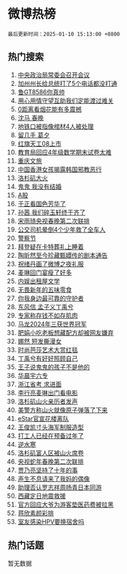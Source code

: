 # 微博热榜

`最后更新时间：2025-01-10 15:13:00 +0800`

## 热门搜索

1. [中央政治局常委会召开会议](https://m.weibo.cn/search?containerid=100103type%3D1%26t%3D10%26q%3D%23%E4%B8%AD%E5%A4%AE%E6%94%BF%E6%B2%BB%E5%B1%80%E5%B8%B8%E5%A7%94%E4%BC%9A%E5%8F%AC%E5%BC%80%E4%BC%9A%E8%AE%AE%23&stream_entry_id=51&isnewpage=1&extparam=seat%3D1%26pos%3D0%26cate%3D10103%26dgr%3D0%26filter_type%3Drealtimehot%26stream_entry_id%3D51%26c_type%3D51%26q%3D%2523%25E4%25B8%25AD%25E5%25A4%25AE%25E6%2594%25BF%25E6%25B2%25BB%25E5%25B1%2580%25E5%25B8%25B8%25E5%25A7%2594%25E4%25BC%259A%25E5%258F%25AC%25E5%25BC%2580%25E4%25BC%259A%25E8%25AE%25AE%2523%26display_time%3D1736493178%26pre_seqid%3D17364931785620355746321)
1. [加州州长给总统打了5个电话都没打通](https://m.weibo.cn/search?containerid=100103type%3D1%26t%3D10%26q%3D%23%E5%8A%A0%E5%B7%9E%E5%B7%9E%E9%95%BF%E7%BB%99%E6%80%BB%E7%BB%9F%E6%89%93%E4%BA%865%E4%B8%AA%E7%94%B5%E8%AF%9D%E9%83%BD%E6%B2%A1%E6%89%93%E9%80%9A%23&stream_entry_id=31&isnewpage=1&extparam=seat%3D1%26realpos%3D1%26lcate%3D5001%26filter_type%3Drealtimehot%26c_type%3D31%26q%3D%2523%25E5%258A%25A0%25E5%25B7%259E%25E5%25B7%259E%25E9%2595%25BF%25E7%25BB%2599%25E6%2580%25BB%25E7%25BB%259F%25E6%2589%2593%25E4%25BA%25865%25E4%25B8%25AA%25E7%2594%25B5%25E8%25AF%259D%25E9%2583%25BD%25E6%25B2%25A1%25E6%2589%2593%25E9%2580%259A%2523%26pos%3D0%26cate%3D5001%26dgr%3D0%26stream_entry_id%3D31%26band_rank%3D1%26flag%3D1%26display_time%3D1736493178%26pre_seqid%3D17364931785620355746321)
1. [鲁GT8586你真帅](https://m.weibo.cn/search?containerid=100103type%3D1%26t%3D10%26q%3D%23%E9%B2%81GT8586%E4%BD%A0%E7%9C%9F%E5%B8%85%23&stream_entry_id=31&isnewpage=1&extparam=seat%3D1%26realpos%3D2%26lcate%3D5001%26filter_type%3Drealtimehot%26c_type%3D31%26q%3D%2523%25E9%25B2%2581GT8586%25E4%25BD%25A0%25E7%259C%259F%25E5%25B8%2585%2523%26pos%3D1%26cate%3D5001%26dgr%3D0%26stream_entry_id%3D31%26band_rank%3D2%26flag%3D32768%26display_time%3D1736493178%26pre_seqid%3D17364931785620355746321)
1. [用心用情守望互助我们定能渡过难关](https://m.weibo.cn/search?containerid=100103type%3D1%26t%3D10%26q%3D%23%E7%94%A8%E5%BF%83%E7%94%A8%E6%83%85%E5%AE%88%E6%9C%9B%E4%BA%92%E5%8A%A9%E6%88%91%E4%BB%AC%E5%AE%9A%E8%83%BD%E6%B8%A1%E8%BF%87%E9%9A%BE%E5%85%B3%23&stream_entry_id=31&isnewpage=1&extparam=seat%3D1%26realpos%3D3%26lcate%3D5001%26filter_type%3Drealtimehot%26c_type%3D31%26q%3D%2523%25E7%2594%25A8%25E5%25BF%2583%25E7%2594%25A8%25E6%2583%2585%25E5%25AE%2588%25E6%259C%259B%25E4%25BA%2592%25E5%258A%25A9%25E6%2588%2591%25E4%25BB%25AC%25E5%25AE%259A%25E8%2583%25BD%25E6%25B8%25A1%25E8%25BF%2587%25E9%259A%25BE%25E5%2585%25B3%2523%26pos%3D2%26cate%3D5001%26dgr%3D0%26stream_entry_id%3D31%26band_rank%3D3%26flag%3D0%26display_time%3D1736493178%26pre_seqid%3D17364931785620355746321)
1. [0距离看烟花能有多震撼](https://m.weibo.cn/search?containerid=100103type%3D1%26t%3D10%26q%3D%230%E8%B7%9D%E7%A6%BB%E7%9C%8B%E7%83%9F%E8%8A%B1%E8%83%BD%E6%9C%89%E5%A4%9A%E9%9C%87%E6%92%BC%23&stream_entry_id=31&isnewpage=1&extparam=seat%3D1%26is_ad_pos%3D1%26band_rank%3D4%26filter_type%3Drealtimehot%26c_type%3D31%26q%3D%25230%25E8%25B7%259D%25E7%25A6%25BB%25E7%259C%258B%25E7%2583%259F%25E8%258A%25B1%25E8%2583%25BD%25E6%259C%2589%25E5%25A4%259A%25E9%259C%2587%25E6%2592%25BC%2523%26pos%3D3%26cate%3D5001%26topic_ad%3D1%26lcate%3D5001%26stream_entry_id%3D31%26adid%3D272258%26dgr%3D0%26display_time%3D1736493178%26pre_seqid%3D17364931785620355746321)
1. [沈马 春晚](https://m.weibo.cn/search?containerid=100103type%3D1%26t%3D10%26q%3D%E6%B2%88%E9%A9%AC+%E6%98%A5%E6%99%9A&stream_entry_id=31&isnewpage=1&extparam=seat%3D1%26realpos%3D4%26lcate%3D5001%26filter_type%3Drealtimehot%26c_type%3D31%26q%3D%25E6%25B2%2588%25E9%25A9%25AC%2520%25E6%2598%25A5%25E6%2599%259A%26pos%3D4%26cate%3D5001%26dgr%3D0%26stream_entry_id%3D31%26band_rank%3D4%26flag%3D1%26display_time%3D1736493178%26pre_seqid%3D17364931785620355746321)
1. [地铁口被指像棺材4人被处理](https://m.weibo.cn/search?containerid=100103type%3D1%26t%3D10%26q%3D%23%E5%9C%B0%E9%93%81%E5%8F%A3%E8%A2%AB%E6%8C%87%E5%83%8F%E6%A3%BA%E6%9D%904%E4%BA%BA%E8%A2%AB%E5%A4%84%E7%90%86%23&stream_entry_id=31&isnewpage=1&extparam=seat%3D1%26realpos%3D5%26lcate%3D5001%26filter_type%3Drealtimehot%26c_type%3D31%26q%3D%2523%25E5%259C%25B0%25E9%2593%2581%25E5%258F%25A3%25E8%25A2%25AB%25E6%258C%2587%25E5%2583%258F%25E6%25A3%25BA%25E6%259D%25904%25E4%25BA%25BA%25E8%25A2%25AB%25E5%25A4%2584%25E7%2590%2586%2523%26pos%3D5%26cate%3D5001%26dgr%3D0%26stream_entry_id%3D31%26band_rank%3D5%26flag%3D2%26display_time%3D1736493178%26pre_seqid%3D17364931785620355746321)
1. [留几手 葛夕](https://m.weibo.cn/search?containerid=100103type%3D1%26t%3D10%26q%3D%E7%95%99%E5%87%A0%E6%89%8B+%E8%91%9B%E5%A4%95&stream_entry_id=31&isnewpage=1&extparam=seat%3D1%26realpos%3D6%26lcate%3D5001%26filter_type%3Drealtimehot%26c_type%3D31%26q%3D%25E7%2595%2599%25E5%2587%25A0%25E6%2589%258B%2520%25E8%2591%259B%25E5%25A4%2595%26pos%3D6%26cate%3D5001%26dgr%3D0%26stream_entry_id%3D31%26band_rank%3D6%26flag%3D2%26display_time%3D1736493178%26pre_seqid%3D17364931785620355746321)
1. [红旗天工08上市](https://m.weibo.cn/search?containerid=100103type%3D1%26t%3D10%26q%3D%23%E7%BA%A2%E6%97%97%E5%A4%A9%E5%B7%A508%E4%B8%8A%E5%B8%82%23&stream_entry_id=31&isnewpage=1&extparam=seat%3D1%26is_ad_pos%3D1%26band_rank%3D7%26filter_type%3Drealtimehot%26c_type%3D31%26q%3D%2523%25E7%25BA%25A2%25E6%2597%2597%25E5%25A4%25A9%25E5%25B7%25A508%25E4%25B8%258A%25E5%25B8%2582%2523%26pos%3D7%26cate%3D5001%26topic_ad%3D1%26lcate%3D5001%26stream_entry_id%3D31%26adid%3D272188%26dgr%3D0%26display_time%3D1736493178%26pre_seqid%3D17364931785620355746321)
1. [教育局回应4年级数学期末试卷太难](https://m.weibo.cn/search?containerid=100103type%3D1%26t%3D10%26q%3D%23%E6%95%99%E8%82%B2%E5%B1%80%E5%9B%9E%E5%BA%944%E5%B9%B4%E7%BA%A7%E6%95%B0%E5%AD%A6%E6%9C%9F%E6%9C%AB%E8%AF%95%E5%8D%B7%E5%A4%AA%E9%9A%BE%23&stream_entry_id=31&isnewpage=1&extparam=seat%3D1%26realpos%3D7%26lcate%3D5001%26filter_type%3Drealtimehot%26c_type%3D31%26q%3D%2523%25E6%2595%2599%25E8%2582%25B2%25E5%25B1%2580%25E5%259B%259E%25E5%25BA%25944%25E5%25B9%25B4%25E7%25BA%25A7%25E6%2595%25B0%25E5%25AD%25A6%25E6%259C%259F%25E6%259C%25AB%25E8%25AF%2595%25E5%258D%25B7%25E5%25A4%25AA%25E9%259A%25BE%2523%26pos%3D8%26cate%3D5001%26dgr%3D0%26stream_entry_id%3D31%26band_rank%3D7%26flag%3D1%26display_time%3D1736493178%26pre_seqid%3D17364931785620355746321)
1. [重庆文旅](https://m.weibo.cn/search?containerid=100103type%3D1%26t%3D10%26q%3D%E9%87%8D%E5%BA%86%E6%96%87%E6%97%85&stream_entry_id=31&isnewpage=1&extparam=seat%3D1%26realpos%3D8%26lcate%3D5001%26filter_type%3Drealtimehot%26c_type%3D31%26q%3D%25E9%2587%258D%25E5%25BA%2586%25E6%2596%2587%25E6%2597%2585%26pos%3D9%26cate%3D5001%26dgr%3D0%26stream_entry_id%3D31%26band_rank%3D8%26flag%3D0%26display_time%3D1736493178%26pre_seqid%3D17364931785620355746321)
1. [中国香港女孩揭露韩国邪教恶行](https://m.weibo.cn/search?containerid=100103type%3D1%26t%3D10%26q%3D%23%E4%B8%AD%E5%9B%BD%E9%A6%99%E6%B8%AF%E5%A5%B3%E5%AD%A9%E6%8F%AD%E9%9C%B2%E9%9F%A9%E5%9B%BD%E9%82%AA%E6%95%99%E6%81%B6%E8%A1%8C%23&stream_entry_id=31&isnewpage=1&extparam=seat%3D1%26realpos%3D9%26lcate%3D5001%26filter_type%3Drealtimehot%26c_type%3D31%26q%3D%2523%25E4%25B8%25AD%25E5%259B%25BD%25E9%25A6%2599%25E6%25B8%25AF%25E5%25A5%25B3%25E5%25AD%25A9%25E6%258F%25AD%25E9%259C%25B2%25E9%259F%25A9%25E5%259B%25BD%25E9%2582%25AA%25E6%2595%2599%25E6%2581%25B6%25E8%25A1%258C%2523%26pos%3D10%26cate%3D5001%26dgr%3D0%26stream_entry_id%3D31%26band_rank%3D9%26flag%3D2%26display_time%3D1736493178%26pre_seqid%3D17364931785620355746321)
1. [洛杉矶大火](https://m.weibo.cn/search?containerid=100103type%3D1%26t%3D10%26q%3D%E6%B4%9B%E6%9D%89%E7%9F%B6%E5%A4%A7%E7%81%AB&stream_entry_id=31&isnewpage=1&extparam=seat%3D1%26realpos%3D10%26lcate%3D5001%26filter_type%3Drealtimehot%26c_type%3D31%26q%3D%25E6%25B4%259B%25E6%259D%2589%25E7%259F%25B6%25E5%25A4%25A7%25E7%2581%25AB%26pos%3D11%26cate%3D5001%26dgr%3D0%26stream_entry_id%3D31%26band_rank%3D10%26flag%3D0%26display_time%3D1736493178%26pre_seqid%3D17364931785620355746321)
1. [鬼鬼 我没有结婚](https://m.weibo.cn/search?containerid=100103type%3D1%26t%3D10%26q%3D%E9%AC%BC%E9%AC%BC+%E6%88%91%E6%B2%A1%E6%9C%89%E7%BB%93%E5%A9%9A&stream_entry_id=31&isnewpage=1&extparam=seat%3D1%26realpos%3D11%26lcate%3D5001%26filter_type%3Drealtimehot%26c_type%3D31%26q%3D%25E9%25AC%25BC%25E9%25AC%25BC%2520%25E6%2588%2591%25E6%25B2%25A1%25E6%259C%2589%25E7%25BB%2593%25E5%25A9%259A%26pos%3D12%26cate%3D5001%26dgr%3D0%26stream_entry_id%3D31%26band_rank%3D11%26flag%3D2%26display_time%3D1736493178%26pre_seqid%3D17364931785620355746321)
1. [A股](https://m.weibo.cn/search?containerid=100103type%3D1%26t%3D10%26q%3DA%E8%82%A1&stream_entry_id=31&isnewpage=1&extparam=seat%3D1%26realpos%3D12%26lcate%3D5001%26filter_type%3Drealtimehot%26c_type%3D31%26q%3DA%25E8%2582%25A1%26pos%3D13%26cate%3D5001%26dgr%3D0%26stream_entry_id%3D31%26band_rank%3D12%26flag%3D1%26display_time%3D1736493178%26pre_seqid%3D17364931785620355746321)
1. [于正看国色芳华了](https://m.weibo.cn/search?containerid=100103type%3D1%26t%3D10%26q%3D%23%E4%BA%8E%E6%AD%A3%E7%9C%8B%E5%9B%BD%E8%89%B2%E8%8A%B3%E5%8D%8E%E4%BA%86%23&stream_entry_id=31&isnewpage=1&extparam=seat%3D1%26realpos%3D13%26lcate%3D5001%26filter_type%3Drealtimehot%26c_type%3D31%26q%3D%2523%25E4%25BA%258E%25E6%25AD%25A3%25E7%259C%258B%25E5%259B%25BD%25E8%2589%25B2%25E8%258A%25B3%25E5%258D%258E%25E4%25BA%2586%2523%26pos%3D14%26cate%3D5001%26dgr%3D0%26stream_entry_id%3D31%26band_rank%3D13%26flag%3D0%26display_time%3D1736493178%26pre_seqid%3D17364931785620355746321)
1. [孙茜 我们碎玉轩终于齐了](https://m.weibo.cn/search?containerid=100103type%3D1%26t%3D10%26q%3D%E5%AD%99%E8%8C%9C+%E6%88%91%E4%BB%AC%E7%A2%8E%E7%8E%89%E8%BD%A9%E7%BB%88%E4%BA%8E%E9%BD%90%E4%BA%86&stream_entry_id=31&isnewpage=1&extparam=seat%3D1%26realpos%3D14%26lcate%3D5001%26filter_type%3Drealtimehot%26c_type%3D31%26q%3D%25E5%25AD%2599%25E8%258C%259C%2520%25E6%2588%2591%25E4%25BB%25AC%25E7%25A2%258E%25E7%258E%2589%25E8%25BD%25A9%25E7%25BB%2588%25E4%25BA%258E%25E9%25BD%2590%25E4%25BA%2586%26pos%3D15%26cate%3D5001%26dgr%3D0%26stream_entry_id%3D31%26band_rank%3D14%26flag%3D1%26display_time%3D1736493178%26pre_seqid%3D17364931785620355746321)
1. [宋雨琦央视春晚第二次联排](https://m.weibo.cn/search?containerid=100103type%3D1%26t%3D10%26q%3D%23%E5%AE%8B%E9%9B%A8%E7%90%A6%E5%A4%AE%E8%A7%86%E6%98%A5%E6%99%9A%E7%AC%AC%E4%BA%8C%E6%AC%A1%E8%81%94%E6%8E%92%23&stream_entry_id=31&isnewpage=1&extparam=seat%3D1%26realpos%3D15%26lcate%3D5001%26filter_type%3Drealtimehot%26c_type%3D31%26q%3D%2523%25E5%25AE%258B%25E9%259B%25A8%25E7%2590%25A6%25E5%25A4%25AE%25E8%25A7%2586%25E6%2598%25A5%25E6%2599%259A%25E7%25AC%25AC%25E4%25BA%258C%25E6%25AC%25A1%25E8%2581%2594%25E6%258E%2592%2523%26pos%3D16%26cate%3D5001%26dgr%3D0%26stream_entry_id%3D31%26band_rank%3D15%26flag%3D0%26display_time%3D1736493178%26pre_seqid%3D17364931785620355746321)
1. [公交司机晕倒4个少年救了全车人](https://m.weibo.cn/search?containerid=100103type%3D1%26t%3D10%26q%3D%23%E5%85%AC%E4%BA%A4%E5%8F%B8%E6%9C%BA%E6%99%95%E5%80%924%E4%B8%AA%E5%B0%91%E5%B9%B4%E6%95%91%E4%BA%86%E5%85%A8%E8%BD%A6%E4%BA%BA%23&stream_entry_id=31&isnewpage=1&extparam=seat%3D1%26realpos%3D16%26lcate%3D5001%26filter_type%3Drealtimehot%26c_type%3D31%26q%3D%2523%25E5%2585%25AC%25E4%25BA%25A4%25E5%258F%25B8%25E6%259C%25BA%25E6%2599%2595%25E5%2580%25924%25E4%25B8%25AA%25E5%25B0%2591%25E5%25B9%25B4%25E6%2595%2591%25E4%25BA%2586%25E5%2585%25A8%25E8%25BD%25A6%25E4%25BA%25BA%2523%26pos%3D17%26cate%3D5001%26dgr%3D0%26stream_entry_id%3D31%26band_rank%3D16%26flag%3D32768%26display_time%3D1736493178%26pre_seqid%3D17364931785620355746321)
1. [警察节](https://m.weibo.cn/search?containerid=100103type%3D1%26t%3D10%26q%3D%E8%AD%A6%E5%AF%9F%E8%8A%82&stream_entry_id=31&isnewpage=1&extparam=seat%3D1%26realpos%3D17%26lcate%3D5001%26filter_type%3Drealtimehot%26c_type%3D31%26q%3D%25E8%25AD%25A6%25E5%25AF%259F%25E8%258A%2582%26pos%3D18%26cate%3D5001%26dgr%3D0%26stream_entry_id%3D31%26band_rank%3D17%26flag%3D0%26display_time%3D1736493178%26pre_seqid%3D17364931785620355746321)
1. [拜登疑在卡特葬礼上睡着](https://m.weibo.cn/search?containerid=100103type%3D1%26t%3D10%26q%3D%23%E6%8B%9C%E7%99%BB%E7%96%91%E5%9C%A8%E5%8D%A1%E7%89%B9%E8%91%AC%E7%A4%BC%E4%B8%8A%E7%9D%A1%E7%9D%80%23&stream_entry_id=31&isnewpage=1&extparam=seat%3D1%26realpos%3D18%26lcate%3D5001%26filter_type%3Drealtimehot%26c_type%3D31%26q%3D%2523%25E6%258B%259C%25E7%2599%25BB%25E7%2596%2591%25E5%259C%25A8%25E5%258D%25A1%25E7%2589%25B9%25E8%2591%25AC%25E7%25A4%25BC%25E4%25B8%258A%25E7%259D%25A1%25E7%259D%2580%2523%26pos%3D19%26cate%3D5001%26dgr%3D0%26stream_entry_id%3D31%26band_rank%3D18%26flag%3D1%26display_time%3D1736493178%26pre_seqid%3D17364931785620355746321)
1. [陶昕然至今珍藏甄嬛传的剧本通告](https://m.weibo.cn/search?containerid=100103type%3D1%26t%3D10%26q%3D%E9%99%B6%E6%98%95%E7%84%B6%E8%87%B3%E4%BB%8A%E7%8F%8D%E8%97%8F%E7%94%84%E5%AC%9B%E4%BC%A0%E7%9A%84%E5%89%A7%E6%9C%AC%E9%80%9A%E5%91%8A&stream_entry_id=31&isnewpage=1&extparam=seat%3D1%26realpos%3D19%26lcate%3D5001%26filter_type%3Drealtimehot%26c_type%3D31%26q%3D%25E9%2599%25B6%25E6%2598%2595%25E7%2584%25B6%25E8%2587%25B3%25E4%25BB%258A%25E7%258F%258D%25E8%2597%258F%25E7%2594%2584%25E5%25AC%259B%25E4%25BC%25A0%25E7%259A%2584%25E5%2589%25A7%25E6%259C%25AC%25E9%2580%259A%25E5%2591%258A%26pos%3D20%26cate%3D5001%26dgr%3D0%26stream_entry_id%3D31%26band_rank%3D19%26flag%3D1%26display_time%3D1736493178%26pre_seqid%3D17364931785620355746321)
1. [祝绪丹画了微博之夜礼服](https://m.weibo.cn/search?containerid=100103type%3D1%26t%3D10%26q%3D%23%E7%A5%9D%E7%BB%AA%E4%B8%B9%E7%94%BB%E4%BA%86%E5%BE%AE%E5%8D%9A%E4%B9%8B%E5%A4%9C%E7%A4%BC%E6%9C%8D%23&stream_entry_id=31&isnewpage=1&extparam=seat%3D1%26realpos%3D20%26lcate%3D5001%26filter_type%3Drealtimehot%26c_type%3D31%26q%3D%2523%25E7%25A5%259D%25E7%25BB%25AA%25E4%25B8%25B9%25E7%2594%25BB%25E4%25BA%2586%25E5%25BE%25AE%25E5%258D%259A%25E4%25B9%258B%25E5%25A4%259C%25E7%25A4%25BC%25E6%259C%258D%2523%26pos%3D21%26cate%3D5001%26dgr%3D0%26stream_entry_id%3D31%26band_rank%3D20%26flag%3D1%26display_time%3D1736493178%26pre_seqid%3D17364931785620355746321)
1. [麦琳回门宴瘦了好多](https://m.weibo.cn/search?containerid=100103type%3D1%26t%3D10%26q%3D%23%E9%BA%A6%E7%90%B3%E5%9B%9E%E9%97%A8%E5%AE%B4%E7%98%A6%E4%BA%86%E5%A5%BD%E5%A4%9A%23&stream_entry_id=31&isnewpage=1&extparam=seat%3D1%26realpos%3D21%26lcate%3D5001%26filter_type%3Drealtimehot%26c_type%3D31%26q%3D%2523%25E9%25BA%25A6%25E7%2590%25B3%25E5%259B%259E%25E9%2597%25A8%25E5%25AE%25B4%25E7%2598%25A6%25E4%25BA%2586%25E5%25A5%25BD%25E5%25A4%259A%2523%26pos%3D22%26cate%3D5001%26dgr%3D0%26stream_entry_id%3D31%26band_rank%3D21%26flag%3D0%26display_time%3D1736493178%26pre_seqid%3D17364931785620355746321)
1. [内娱出租屋文学](https://m.weibo.cn/search?containerid=100103type%3D1%26t%3D10%26q%3D%E5%86%85%E5%A8%B1%E5%87%BA%E7%A7%9F%E5%B1%8B%E6%96%87%E5%AD%A6&stream_entry_id=31&isnewpage=1&extparam=seat%3D1%26realpos%3D22%26lcate%3D5001%26filter_type%3Drealtimehot%26c_type%3D31%26q%3D%25E5%2586%2585%25E5%25A8%25B1%25E5%2587%25BA%25E7%25A7%259F%25E5%25B1%258B%25E6%2596%2587%25E5%25AD%25A6%26pos%3D23%26cate%3D5001%26dgr%3D0%26stream_entry_id%3D31%26band_rank%3D22%26flag%3D1%26display_time%3D1736493178%26pre_seqid%3D17364931785620355746321)
1. [无畏新年的五味零食](https://m.weibo.cn/search?containerid=100103type%3D1%26t%3D10%26q%3D%23%E6%97%A0%E7%95%8F%E6%96%B0%E5%B9%B4%E7%9A%84%E4%BA%94%E5%91%B3%E9%9B%B6%E9%A3%9F%23&stream_entry_id=31&isnewpage=1&extparam=seat%3D1%26realpos%3D23%26lcate%3D5001%26filter_type%3Drealtimehot%26c_type%3D31%26q%3D%2523%25E6%2597%25A0%25E7%2595%258F%25E6%2596%25B0%25E5%25B9%25B4%25E7%259A%2584%25E4%25BA%2594%25E5%2591%25B3%25E9%259B%25B6%25E9%25A3%259F%2523%26pos%3D24%26cate%3D5001%26adid%3D272305%26dgr%3D0%26stream_entry_id%3D31%26band_rank%3D23%26flag%3D0%26display_time%3D1736493178%26pre_seqid%3D17364931785620355746321)
1. [你我身边最可靠的守护者](https://m.weibo.cn/search?containerid=100103type%3D1%26t%3D10%26q%3D%23%E4%BD%A0%E6%88%91%E8%BA%AB%E8%BE%B9%E6%9C%80%E5%8F%AF%E9%9D%A0%E7%9A%84%E5%AE%88%E6%8A%A4%E8%80%85%23&stream_entry_id=31&isnewpage=1&extparam=seat%3D1%26realpos%3D24%26lcate%3D5001%26filter_type%3Drealtimehot%26c_type%3D31%26q%3D%2523%25E4%25BD%25A0%25E6%2588%2591%25E8%25BA%25AB%25E8%25BE%25B9%25E6%259C%2580%25E5%258F%25AF%25E9%259D%25A0%25E7%259A%2584%25E5%25AE%2588%25E6%258A%25A4%25E8%2580%2585%2523%26pos%3D25%26cate%3D5001%26dgr%3D0%26stream_entry_id%3D31%26band_rank%3D24%26flag%3D1%26display_time%3D1736493178%26pre_seqid%3D17364931785620355746321)
1. [东风信 孟子义丁禹兮](https://m.weibo.cn/search?containerid=100103type%3D1%26t%3D10%26q%3D%E4%B8%9C%E9%A3%8E%E4%BF%A1+%E5%AD%9F%E5%AD%90%E4%B9%89%E4%B8%81%E7%A6%B9%E5%85%AE&stream_entry_id=31&isnewpage=1&extparam=seat%3D1%26realpos%3D25%26lcate%3D5001%26filter_type%3Drealtimehot%26c_type%3D31%26q%3D%25E4%25B8%259C%25E9%25A3%258E%25E4%25BF%25A1%2520%25E5%25AD%259F%25E5%25AD%2590%25E4%25B9%2589%25E4%25B8%2581%25E7%25A6%25B9%25E5%2585%25AE%26pos%3D26%26cate%3D5001%26dgr%3D0%26stream_entry_id%3D31%26band_rank%3D25%26flag%3D0%26display_time%3D1736493178%26pre_seqid%3D17364931785620355746321)
1. [专家称存钱不如存肌肉](https://m.weibo.cn/search?containerid=100103type%3D1%26t%3D10%26q%3D%23%E4%B8%93%E5%AE%B6%E7%A7%B0%E5%AD%98%E9%92%B1%E4%B8%8D%E5%A6%82%E5%AD%98%E8%82%8C%E8%82%89%23&stream_entry_id=31&isnewpage=1&extparam=seat%3D1%26realpos%3D26%26lcate%3D5001%26filter_type%3Drealtimehot%26c_type%3D31%26q%3D%2523%25E4%25B8%2593%25E5%25AE%25B6%25E7%25A7%25B0%25E5%25AD%2598%25E9%2592%25B1%25E4%25B8%258D%25E5%25A6%2582%25E5%25AD%2598%25E8%2582%258C%25E8%2582%2589%2523%26pos%3D27%26cate%3D5001%26dgr%3D0%26stream_entry_id%3D31%26band_rank%3D26%26flag%3D1%26display_time%3D1736493178%26pre_seqid%3D17364931785620355746321)
1. [马龙2024年三获世界冠军](https://m.weibo.cn/search?containerid=100103type%3D1%26t%3D10%26q%3D%23%E9%A9%AC%E9%BE%992024%E5%B9%B4%E4%B8%89%E8%8E%B7%E4%B8%96%E7%95%8C%E5%86%A0%E5%86%9B%23&stream_entry_id=31&isnewpage=1&extparam=seat%3D1%26realpos%3D27%26lcate%3D5001%26filter_type%3Drealtimehot%26c_type%3D31%26q%3D%2523%25E9%25A9%25AC%25E9%25BE%25992024%25E5%25B9%25B4%25E4%25B8%2589%25E8%258E%25B7%25E4%25B8%2596%25E7%2595%258C%25E5%2586%25A0%25E5%2586%259B%2523%26pos%3D28%26cate%3D5001%26dgr%3D0%26stream_entry_id%3D31%26band_rank%3D27%26flag%3D1%26display_time%3D1736493178%26pre_seqid%3D17364931785620355746321)
1. [肥娟小吃老板想藏配方却被网友嫌弃](https://m.weibo.cn/search?containerid=100103type%3D1%26t%3D10%26q%3D%23%E8%82%A5%E5%A8%9F%E5%B0%8F%E5%90%83%E8%80%81%E6%9D%BF%E6%83%B3%E8%97%8F%E9%85%8D%E6%96%B9%E5%8D%B4%E8%A2%AB%E7%BD%91%E5%8F%8B%E5%AB%8C%E5%BC%83%23&stream_entry_id=31&isnewpage=1&extparam=seat%3D1%26realpos%3D28%26lcate%3D5001%26filter_type%3Drealtimehot%26c_type%3D31%26q%3D%2523%25E8%2582%25A5%25E5%25A8%259F%25E5%25B0%258F%25E5%2590%2583%25E8%2580%2581%25E6%259D%25BF%25E6%2583%25B3%25E8%2597%258F%25E9%2585%258D%25E6%2596%25B9%25E5%258D%25B4%25E8%25A2%25AB%25E7%25BD%2591%25E5%258F%258B%25E5%25AB%258C%25E5%25BC%2583%2523%26pos%3D29%26cate%3D5001%26dgr%3D0%26stream_entry_id%3D31%26band_rank%3D28%26flag%3D1%26display_time%3D1736493178%26pre_seqid%3D17364931785620355746321)
1. [娜然 短发撕漫女](https://m.weibo.cn/search?containerid=100103type%3D1%26t%3D10%26q%3D%E5%A8%9C%E7%84%B6+%E7%9F%AD%E5%8F%91%E6%92%95%E6%BC%AB%E5%A5%B3&stream_entry_id=31&isnewpage=1&extparam=seat%3D1%26realpos%3D29%26lcate%3D5001%26filter_type%3Drealtimehot%26c_type%3D31%26q%3D%25E5%25A8%259C%25E7%2584%25B6%2520%25E7%259F%25AD%25E5%258F%2591%25E6%2592%2595%25E6%25BC%25AB%25E5%25A5%25B3%26pos%3D30%26cate%3D5001%26dgr%3D0%26stream_entry_id%3D31%26band_rank%3D29%26flag%3D1%26display_time%3D1736493178%26pre_seqid%3D17364931785620355746321)
1. [时尚芭莎艺术大赏红毯](https://m.weibo.cn/search?containerid=100103type%3D1%26t%3D10%26q%3D%23%E6%97%B6%E5%B0%9A%E8%8A%AD%E8%8E%8E%E8%89%BA%E6%9C%AF%E5%A4%A7%E8%B5%8F%E7%BA%A2%E6%AF%AF%23&stream_entry_id=31&isnewpage=1&extparam=seat%3D1%26realpos%3D30%26lcate%3D5001%26filter_type%3Drealtimehot%26c_type%3D31%26q%3D%2523%25E6%2597%25B6%25E5%25B0%259A%25E8%258A%25AD%25E8%258E%258E%25E8%2589%25BA%25E6%259C%25AF%25E5%25A4%25A7%25E8%25B5%258F%25E7%25BA%25A2%25E6%25AF%25AF%2523%26pos%3D31%26cate%3D5001%26dgr%3D0%26stream_entry_id%3D31%26band_rank%3D30%26flag%3D1%26display_time%3D1736493178%26pre_seqid%3D17364931785620355746321)
1. [丁禹兮有好好照顾自己](https://m.weibo.cn/search?containerid=100103type%3D1%26t%3D10%26q%3D%23%E4%B8%81%E7%A6%B9%E5%85%AE%E6%9C%89%E5%A5%BD%E5%A5%BD%E7%85%A7%E9%A1%BE%E8%87%AA%E5%B7%B1%23&stream_entry_id=31&isnewpage=1&extparam=seat%3D1%26realpos%3D31%26lcate%3D5001%26filter_type%3Drealtimehot%26c_type%3D31%26q%3D%2523%25E4%25B8%2581%25E7%25A6%25B9%25E5%2585%25AE%25E6%259C%2589%25E5%25A5%25BD%25E5%25A5%25BD%25E7%2585%25A7%25E9%25A1%25BE%25E8%2587%25AA%25E5%25B7%25B1%2523%26pos%3D32%26cate%3D5001%26dgr%3D0%26stream_entry_id%3D31%26band_rank%3D31%26flag%3D1%26display_time%3D1736493178%26pre_seqid%3D17364931785620355746321)
1. [王子说鬼鬼的孩子不是他的](https://m.weibo.cn/search?containerid=100103type%3D1%26t%3D10%26q%3D%23%E7%8E%8B%E5%AD%90%E8%AF%B4%E9%AC%BC%E9%AC%BC%E7%9A%84%E5%AD%A9%E5%AD%90%E4%B8%8D%E6%98%AF%E4%BB%96%E7%9A%84%23&stream_entry_id=31&isnewpage=1&extparam=seat%3D1%26realpos%3D32%26lcate%3D5001%26filter_type%3Drealtimehot%26c_type%3D31%26q%3D%2523%25E7%258E%258B%25E5%25AD%2590%25E8%25AF%25B4%25E9%25AC%25BC%25E9%25AC%25BC%25E7%259A%2584%25E5%25AD%25A9%25E5%25AD%2590%25E4%25B8%258D%25E6%2598%25AF%25E4%25BB%2596%25E7%259A%2584%2523%26pos%3D33%26cate%3D5001%26dgr%3D0%26stream_entry_id%3D31%26band_rank%3D32%26flag%3D1%26display_time%3D1736493178%26pre_seqid%3D17364931785620355746321)
1. [华晨宇六专](https://m.weibo.cn/search?containerid=100103type%3D1%26t%3D10%26q%3D%E5%8D%8E%E6%99%A8%E5%AE%87%E5%85%AD%E4%B8%93&stream_entry_id=31&isnewpage=1&extparam=seat%3D1%26realpos%3D33%26lcate%3D5001%26filter_type%3Drealtimehot%26c_type%3D31%26q%3D%25E5%258D%258E%25E6%2599%25A8%25E5%25AE%2587%25E5%2585%25AD%25E4%25B8%2593%26pos%3D34%26cate%3D5001%26dgr%3D0%26stream_entry_id%3D31%26band_rank%3D33%26flag%3D1%26display_time%3D1736493178%26pre_seqid%3D17364931785620355746321)
1. [浙江省考 求进面](https://m.weibo.cn/search?containerid=100103type%3D1%26t%3D10%26q%3D%E6%B5%99%E6%B1%9F%E7%9C%81%E8%80%83+%E6%B1%82%E8%BF%9B%E9%9D%A2&stream_entry_id=31&isnewpage=1&extparam=seat%3D1%26realpos%3D34%26lcate%3D5001%26filter_type%3Drealtimehot%26c_type%3D31%26q%3D%25E6%25B5%2599%25E6%25B1%259F%25E7%259C%2581%25E8%2580%2583%2520%25E6%25B1%2582%25E8%25BF%259B%25E9%259D%25A2%26pos%3D35%26cate%3D5001%26dgr%3D0%26stream_entry_id%3D31%26band_rank%3D34%26flag%3D0%26display_time%3D1736493178%26pre_seqid%3D17364931785620355746321)
1. [李行亮麦琳出门看电影](https://m.weibo.cn/search?containerid=100103type%3D1%26t%3D10%26q%3D%23%E6%9D%8E%E8%A1%8C%E4%BA%AE%E9%BA%A6%E7%90%B3%E5%87%BA%E9%97%A8%E7%9C%8B%E7%94%B5%E5%BD%B1%23&stream_entry_id=31&isnewpage=1&extparam=seat%3D1%26realpos%3D35%26lcate%3D5001%26filter_type%3Drealtimehot%26c_type%3D31%26q%3D%2523%25E6%259D%258E%25E8%25A1%258C%25E4%25BA%25AE%25E9%25BA%25A6%25E7%2590%25B3%25E5%2587%25BA%25E9%2597%25A8%25E7%259C%258B%25E7%2594%25B5%25E5%25BD%25B1%2523%26pos%3D36%26cate%3D5001%26dgr%3D0%26stream_entry_id%3D31%26band_rank%3D35%26flag%3D1%26display_time%3D1736493178%26pre_seqid%3D17364931785620355746321)
1. [洛杉矶山火亲历者发声](https://m.weibo.cn/search?containerid=100103type%3D1%26t%3D10%26q%3D%23%E6%B4%9B%E6%9D%89%E7%9F%B6%E5%B1%B1%E7%81%AB%E4%BA%B2%E5%8E%86%E8%80%85%E5%8F%91%E5%A3%B0%23&stream_entry_id=31&isnewpage=1&extparam=seat%3D1%26realpos%3D36%26lcate%3D5001%26filter_type%3Drealtimehot%26c_type%3D31%26q%3D%2523%25E6%25B4%259B%25E6%259D%2589%25E7%259F%25B6%25E5%25B1%25B1%25E7%2581%25AB%25E4%25BA%25B2%25E5%258E%2586%25E8%2580%2585%25E5%258F%2591%25E5%25A3%25B0%2523%26pos%3D37%26cate%3D5001%26dgr%3D0%26stream_entry_id%3D31%26band_rank%3D36%26flag%3D1%26display_time%3D1736493178%26pre_seqid%3D17364931785620355746321)
1. [美警方称山火就像原子弹落了下来](https://m.weibo.cn/search?containerid=100103type%3D1%26t%3D10%26q%3D%23%E7%BE%8E%E8%AD%A6%E6%96%B9%E7%A7%B0%E5%B1%B1%E7%81%AB%E5%B0%B1%E5%83%8F%E5%8E%9F%E5%AD%90%E5%BC%B9%E8%90%BD%E4%BA%86%E4%B8%8B%E6%9D%A5%23&stream_entry_id=31&isnewpage=1&extparam=seat%3D1%26realpos%3D37%26lcate%3D5001%26filter_type%3Drealtimehot%26c_type%3D31%26q%3D%2523%25E7%25BE%258E%25E8%25AD%25A6%25E6%2596%25B9%25E7%25A7%25B0%25E5%25B1%25B1%25E7%2581%25AB%25E5%25B0%25B1%25E5%2583%258F%25E5%258E%259F%25E5%25AD%2590%25E5%25BC%25B9%25E8%2590%25BD%25E4%25BA%2586%25E4%25B8%258B%25E6%259D%25A5%2523%26pos%3D38%26cate%3D5001%26dgr%3D0%26stream_entry_id%3D31%26band_rank%3D37%26flag%3D1%26display_time%3D1736493178%26pre_seqid%3D17364931785620355746321)
1. [eStar官宣花楼离队](https://m.weibo.cn/search?containerid=100103type%3D1%26t%3D10%26q%3D%23eStar%E5%AE%98%E5%AE%A3%E8%8A%B1%E6%A5%BC%E7%A6%BB%E9%98%9F%23&stream_entry_id=31&isnewpage=1&extparam=seat%3D1%26realpos%3D38%26lcate%3D5001%26filter_type%3Drealtimehot%26c_type%3D31%26q%3D%2523eStar%25E5%25AE%2598%25E5%25AE%25A3%25E8%258A%25B1%25E6%25A5%25BC%25E7%25A6%25BB%25E9%2598%259F%2523%26pos%3D39%26cate%3D5001%26dgr%3D0%26stream_entry_id%3D31%26band_rank%3D38%26flag%3D1%26display_time%3D1736493178%26pre_seqid%3D17364931785620355746321)
1. [王俊凯寸头海军制服造型](https://m.weibo.cn/search?containerid=100103type%3D1%26t%3D10%26q%3D%23%E7%8E%8B%E4%BF%8A%E5%87%AF%E5%AF%B8%E5%A4%B4%E6%B5%B7%E5%86%9B%E5%88%B6%E6%9C%8D%E9%80%A0%E5%9E%8B%23&stream_entry_id=31&isnewpage=1&extparam=seat%3D1%26realpos%3D39%26lcate%3D5001%26filter_type%3Drealtimehot%26c_type%3D31%26q%3D%2523%25E7%258E%258B%25E4%25BF%258A%25E5%2587%25AF%25E5%25AF%25B8%25E5%25A4%25B4%25E6%25B5%25B7%25E5%2586%259B%25E5%2588%25B6%25E6%259C%258D%25E9%2580%25A0%25E5%259E%258B%2523%26pos%3D40%26cate%3D5001%26dgr%3D0%26stream_entry_id%3D31%26band_rank%3D39%26flag%3D1%26display_time%3D1736493178%26pre_seqid%3D17364931785620355746321)
1. [打工人已经在预备过年了](https://m.weibo.cn/search?containerid=100103type%3D1%26t%3D10%26q%3D%23%E6%89%93%E5%B7%A5%E4%BA%BA%E5%B7%B2%E7%BB%8F%E5%9C%A8%E9%A2%84%E5%A4%87%E8%BF%87%E5%B9%B4%E4%BA%86%23&stream_entry_id=31&isnewpage=1&extparam=seat%3D1%26realpos%3D40%26lcate%3D5001%26filter_type%3Drealtimehot%26c_type%3D31%26q%3D%2523%25E6%2589%2593%25E5%25B7%25A5%25E4%25BA%25BA%25E5%25B7%25B2%25E7%25BB%258F%25E5%259C%25A8%25E9%25A2%2584%25E5%25A4%2587%25E8%25BF%2587%25E5%25B9%25B4%25E4%25BA%2586%2523%26pos%3D41%26cate%3D5001%26dgr%3D0%26stream_entry_id%3D31%26band_rank%3D40%26flag%3D1%26display_time%3D1736493178%26pre_seqid%3D17364931785620355746321)
1. [逆水寒](https://m.weibo.cn/search?containerid=100103type%3D1%26t%3D10%26q%3D%23%E9%80%86%E6%B0%B4%E5%AF%92%23&stream_entry_id=31&isnewpage=1&extparam=seat%3D1%26realpos%3D41%26lcate%3D5001%26filter_type%3Drealtimehot%26c_type%3D31%26q%3D%2523%25E9%2580%2586%25E6%25B0%25B4%25E5%25AF%2592%2523%26pos%3D42%26cate%3D5001%26dgr%3D0%26stream_entry_id%3D31%26band_rank%3D41%26flag%3D1%26display_time%3D1736493178%26pre_seqid%3D17364931785620355746321)
1. [洛杉矶富人区被山火席卷](https://m.weibo.cn/search?containerid=100103type%3D1%26t%3D10%26q%3D%23%E6%B4%9B%E6%9D%89%E7%9F%B6%E5%AF%8C%E4%BA%BA%E5%8C%BA%E8%A2%AB%E5%B1%B1%E7%81%AB%E5%B8%AD%E5%8D%B7%23&stream_entry_id=31&isnewpage=1&extparam=seat%3D1%26realpos%3D42%26lcate%3D5001%26filter_type%3Drealtimehot%26c_type%3D31%26q%3D%2523%25E6%25B4%259B%25E6%259D%2589%25E7%259F%25B6%25E5%25AF%258C%25E4%25BA%25BA%25E5%258C%25BA%25E8%25A2%25AB%25E5%25B1%25B1%25E7%2581%25AB%25E5%25B8%25AD%25E5%258D%25B7%2523%26pos%3D43%26cate%3D5001%26dgr%3D0%26stream_entry_id%3D31%26band_rank%3D42%26flag%3D0%26display_time%3D1736493178%26pre_seqid%3D17364931785620355746321)
1. [央视蛇年春晚第二次联排](https://m.weibo.cn/search?containerid=100103type%3D1%26t%3D10%26q%3D%23%E5%A4%AE%E8%A7%86%E8%9B%87%E5%B9%B4%E6%98%A5%E6%99%9A%E7%AC%AC%E4%BA%8C%E6%AC%A1%E8%81%94%E6%8E%92%23&stream_entry_id=31&isnewpage=1&extparam=seat%3D1%26realpos%3D43%26lcate%3D5001%26filter_type%3Drealtimehot%26c_type%3D31%26q%3D%2523%25E5%25A4%25AE%25E8%25A7%2586%25E8%259B%2587%25E5%25B9%25B4%25E6%2598%25A5%25E6%2599%259A%25E7%25AC%25AC%25E4%25BA%258C%25E6%25AC%25A1%25E8%2581%2594%25E6%258E%2592%2523%26pos%3D44%26cate%3D5001%26dgr%3D0%26stream_entry_id%3D31%26band_rank%3D43%26flag%3D0%26display_time%3D1736493178%26pre_seqid%3D17364931785620355746321)
1. [贾乃亮坚持了十年的事](https://m.weibo.cn/search?containerid=100103type%3D1%26t%3D10%26q%3D%E8%B4%BE%E4%B9%83%E4%BA%AE%E5%9D%9A%E6%8C%81%E4%BA%86%E5%8D%81%E5%B9%B4%E7%9A%84%E4%BA%8B&stream_entry_id=31&isnewpage=1&extparam=seat%3D1%26realpos%3D44%26lcate%3D5001%26filter_type%3Drealtimehot%26c_type%3D31%26q%3D%25E8%25B4%25BE%25E4%25B9%2583%25E4%25BA%25AE%25E5%259D%259A%25E6%258C%2581%25E4%25BA%2586%25E5%258D%2581%25E5%25B9%25B4%25E7%259A%2584%25E4%25BA%258B%26pos%3D45%26cate%3D5001%26dgr%3D0%26stream_entry_id%3D31%26band_rank%3D44%26flag%3D1%26display_time%3D1736493178%26pre_seqid%3D17364931785620355746321)
1. [声生不息请来了我妈的偶像](https://m.weibo.cn/search?containerid=100103type%3D1%26t%3D10%26q%3D%E5%A3%B0%E7%94%9F%E4%B8%8D%E6%81%AF%E8%AF%B7%E6%9D%A5%E4%BA%86%E6%88%91%E5%A6%88%E7%9A%84%E5%81%B6%E5%83%8F&stream_entry_id=31&isnewpage=1&extparam=seat%3D1%26realpos%3D45%26lcate%3D5001%26filter_type%3Drealtimehot%26c_type%3D31%26q%3D%25E5%25A3%25B0%25E7%2594%259F%25E4%25B8%258D%25E6%2581%25AF%25E8%25AF%25B7%25E6%259D%25A5%25E4%25BA%2586%25E6%2588%2591%25E5%25A6%2588%25E7%259A%2584%25E5%2581%25B6%25E5%2583%258F%26pos%3D46%26cate%3D5001%26dgr%3D0%26stream_entry_id%3D31%26band_rank%3D45%26flag%3D1%26display_time%3D1736493178%26pre_seqid%3D17364931785620355746321)
1. [助理否认罗志祥周扬青日本同游](https://m.weibo.cn/search?containerid=100103type%3D1%26t%3D10%26q%3D%23%E5%8A%A9%E7%90%86%E5%90%A6%E8%AE%A4%E7%BD%97%E5%BF%97%E7%A5%A5%E5%91%A8%E6%89%AC%E9%9D%92%E6%97%A5%E6%9C%AC%E5%90%8C%E6%B8%B8%23&stream_entry_id=31&isnewpage=1&extparam=seat%3D1%26realpos%3D46%26lcate%3D5001%26filter_type%3Drealtimehot%26c_type%3D31%26q%3D%2523%25E5%258A%25A9%25E7%2590%2586%25E5%2590%25A6%25E8%25AE%25A4%25E7%25BD%2597%25E5%25BF%2597%25E7%25A5%25A5%25E5%2591%25A8%25E6%2589%25AC%25E9%259D%2592%25E6%2597%25A5%25E6%259C%25AC%25E5%2590%258C%25E6%25B8%25B8%2523%26pos%3D47%26cate%3D5001%26dgr%3D0%26stream_entry_id%3D31%26band_rank%3D46%26flag%3D0%26display_time%3D1736493178%26pre_seqid%3D17364931785620355746321)
1. [西藏定日地震救援](https://m.weibo.cn/search?containerid=100103type%3D1%26t%3D10%26q%3D%23%E8%A5%BF%E8%97%8F%E5%AE%9A%E6%97%A5%E5%9C%B0%E9%9C%87%E6%95%91%E6%8F%B4%23&stream_entry_id=31&isnewpage=1&extparam=seat%3D1%26realpos%3D47%26lcate%3D5001%26filter_type%3Drealtimehot%26c_type%3D31%26q%3D%2523%25E8%25A5%25BF%25E8%2597%258F%25E5%25AE%259A%25E6%2597%25A5%25E5%259C%25B0%25E9%259C%2587%25E6%2595%2591%25E6%258F%25B4%2523%26pos%3D48%26cate%3D5001%26dgr%3D0%26stream_entry_id%3D31%26band_rank%3D47%26flag%3D1%26display_time%3D1736493178%26pre_seqid%3D17364931785620355746321)
1. [官方回应大爷为游客垫医药费被拉黑](https://m.weibo.cn/search?containerid=100103type%3D1%26t%3D10%26q%3D%23%E5%AE%98%E6%96%B9%E5%9B%9E%E5%BA%94%E5%A4%A7%E7%88%B7%E4%B8%BA%E6%B8%B8%E5%AE%A2%E5%9E%AB%E5%8C%BB%E8%8D%AF%E8%B4%B9%E8%A2%AB%E6%8B%89%E9%BB%91%23&stream_entry_id=31&isnewpage=1&extparam=seat%3D1%26realpos%3D48%26lcate%3D5001%26filter_type%3Drealtimehot%26c_type%3D31%26q%3D%2523%25E5%25AE%2598%25E6%2596%25B9%25E5%259B%259E%25E5%25BA%2594%25E5%25A4%25A7%25E7%2588%25B7%25E4%25B8%25BA%25E6%25B8%25B8%25E5%25AE%25A2%25E5%259E%25AB%25E5%258C%25BB%25E8%258D%25AF%25E8%25B4%25B9%25E8%25A2%25AB%25E6%258B%2589%25E9%25BB%2591%2523%26pos%3D49%26cate%3D5001%26dgr%3D0%26stream_entry_id%3D31%26band_rank%3D48%26flag%3D1%26display_time%3D1736493178%26pre_seqid%3D17364931785620355746321)
1. [蒋欣素颜彩排](https://m.weibo.cn/search?containerid=100103type%3D1%26t%3D10%26q%3D%E8%92%8B%E6%AC%A3%E7%B4%A0%E9%A2%9C%E5%BD%A9%E6%8E%92&stream_entry_id=31&isnewpage=1&extparam=seat%3D1%26realpos%3D49%26lcate%3D5001%26filter_type%3Drealtimehot%26c_type%3D31%26q%3D%25E8%2592%258B%25E6%25AC%25A3%25E7%25B4%25A0%25E9%25A2%259C%25E5%25BD%25A9%25E6%258E%2592%26pos%3D50%26cate%3D5001%26dgr%3D0%26stream_entry_id%3D31%26band_rank%3D49%26flag%3D0%26display_time%3D1736493178%26pre_seqid%3D17364931785620355746321)
1. [室友感染HPV要换宿舍吗](https://m.weibo.cn/search?containerid=100103type%3D1%26t%3D10%26q%3D%23%E5%AE%A4%E5%8F%8B%E6%84%9F%E6%9F%93HPV%E8%A6%81%E6%8D%A2%E5%AE%BF%E8%88%8D%E5%90%97%23&stream_entry_id=31&isnewpage=1&extparam=seat%3D1%26realpos%3D50%26lcate%3D5001%26filter_type%3Drealtimehot%26c_type%3D31%26q%3D%2523%25E5%25AE%25A4%25E5%258F%258B%25E6%2584%259F%25E6%259F%2593HPV%25E8%25A6%2581%25E6%258D%25A2%25E5%25AE%25BF%25E8%2588%258D%25E5%2590%2597%2523%26pos%3D51%26cate%3D5001%26adid%3D272304%26dgr%3D0%26stream_entry_id%3D31%26band_rank%3D50%26flag%3D0%26display_time%3D1736493178%26pre_seqid%3D17364931785620355746321)

## 热门话题

暂无数据
